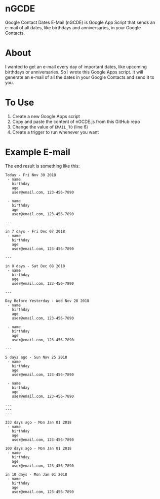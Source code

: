 # nGCDE
Google Contact Dates E-Mail (nGCDE) is Google App Script that sends an e-mail of all dates, like birthdays and anniversaries, in your Google Contacts.

# About

I wanted to get an e-mail every day of important dates, like upcoming birthdays or anniversaries. So I wrote this Google Apps script. It will generate an e-mail of all the dates in your Google Contacts and send it to you.

# To Use

1. Create a new Google Apps script
2. Copy and paste the content of nGCDE.js from this GitHub repo
3. Change the value of `EMAIL_TO` (line 6)
4. Create a trigger to run whenever you want

# Example E-mail

The end result is something like this:

	Today - Fri Nov 30 2018
	 - name
	   birthday
	   age
	   user@email.com, 123-456-7890

	 - name
	   birthday
	   age
	   user@email.com, 123-456-7890

	---

	in 7 days - Fri Dec 07 2018
	 - name
	   birthday
	   age
	   user@email.com, 123-456-7890

	---

	in 8 days - Sat Dec 08 2018
	 - name
	   birthday
	   age
	   user@email.com, 123-456-7890

	---

	Day Before Yesterday - Wed Nov 28 2018
	 - name
	   birthday
	   age
	   user@email.com, 123-456-7890

	 - name
	   birthday
	   age
	   user@email.com, 123-456-7890

	---

	5 days ago - Sun Nov 25 2018
	 - name
	   birthday
	   age
	   user@email.com, 123-456-7890

	 - name
	   birthday
	   age
	   user@email.com, 123-456-7890

	---
	---
	---

	333 days ago - Mon Jan 01 2018
	 - name
	   birthday
	   age
	   user@email.com, 123-456-7890

	100 days ago - Mon Jan 01 2018
	 - name
	   birthday
	   age
	   user@email.com, 123-456-7890

	in 10 days - Mon Jan 01 2018
	 - name
	   birthday
	   age
	   user@email.com, 123-456-7890

